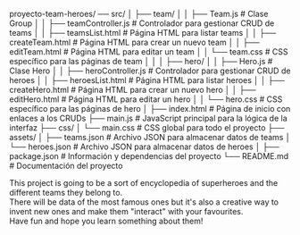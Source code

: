 proyecto-team-heroes/
── src/
│ ├── team/
│ │ ├── Team.js # Clase Group
│ │ ├── teamController.js # Controlador para gestionar CRUD de teams
│ │ ├── teamsList.html # Página HTML para listar teams
│ │ ├── createTeam.html # Página HTML para crear un nuevo team
│ │ ├── editTeam.html # Página HTML para editar un team
│ │ └── team.css # CSS específico para las páginas de team
│ │
│ ├── hero/
│ │ ├── Hero.js # Clase Hero
│ │ ├── heroController.js # Controlador para gestionar CRUD de heroes
│ │ ├── heroesList.html # Página HTML para listar heroes
│ │ ├── createHero.html # Página HTML para crear un nuevo hero
│ │ ├── editHero.html # Página HTML para editar un hero
│ │ └── hero.css # CSS específico para las páginas de hero
│
├── index.html # Página de inicio con enlaces a los CRUDs
├── main.js # JavaScript principal para la lógica de la interfaz
├── css/
│ └── main.css # CSS global para todo el proyecto
├── assets/
│ ├── teams.json # Archivo JSON para almacenar datos de teams
│ └── heroes.json # Archivo JSON para almacenar datos de heroes
│
├── package.json # Información y dependencias del proyecto
└── README.md # Documentación del proyecto

This project is going to be a sort of encyclopedia of superheroes and the different teams they belong to.<br>
There will be data of the most famous ones but it's also a creative way to invent new ones and make them "interact" with your favourites.<br>
Have fun and hope you learn something about them!